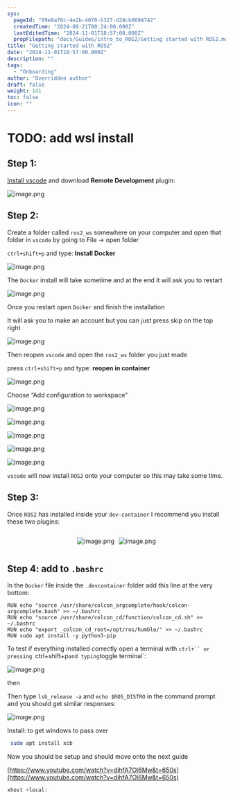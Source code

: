 ```yaml
---
sys:
  pageId: "89e0a78c-4e2b-4070-b327-d28cb0694742"
  createdTime: "2024-08-21T00:24:00.000Z"
  lastEditedTime: "2024-11-01T18:57:00.000Z"
  propFilepath: "docs/Guides/intro_to_ROS2/Getting started with ROS2.md"
title: "Getting started with ROS2"
date: "2024-11-01T18:57:00.000Z"
description: ""
tags:
  - "Onboarding"
author: "Overridden author"
draft: false
weight: 141
toc: false
icon: ""
---
```


# TODO: add wsl install

## Step 1:

[Install vscode](https://code.visualstudio.com/download) and download **Remote Development** plugin:

![image.png](https://prod-files-secure.s3.us-west-2.amazonaws.com/d518164a-d88e-44d1-a4ee-3adb3bd8bce0/efb52993-1881-4a40-b95e-6f020334f022/image.png?X-Amz-Algorithm=AWS4-HMAC-SHA256&X-Amz-Content-Sha256=UNSIGNED-PAYLOAD&X-Amz-Credential=ASIAZI2LB466QARASRZD%2F20250317%2Fus-west-2%2Fs3%2Faws4_request&X-Amz-Date=20250317T100917Z&X-Amz-Expires=3600&X-Amz-Security-Token=IQoJb3JpZ2luX2VjEOn%2F%2F%2F%2F%2F%2F%2F%2F%2F%2FwEaCXVzLXdlc3QtMiJHMEUCIGlZL5ThwaiJVNf6ceBaIvg%2FArYq0oL2onpwVDJuiFnKAiEAtp%2BozLDX90JHjhqaMloe%2BQ%2FHYjcoGcj86xXkNPi6P6kq%2FwMIQhAAGgw2Mzc0MjMxODM4MDUiDPiQvPoFpgO7Wkn35CrcA%2Bx62dWs2iFehLX%2B9WV1YirNYarPsCIZPq5tHPjgQ3RF%2Fof%2Fb%2F1njeaCK3VnnPnh7TvTOsqEjeRPTWIFnHN8VUX0DJq6jCu9GMwaXhNaqi4hvi99hFJxSPkHHQSG9FSbi5K88tS631uJdwO0rIWIEeOlTtkpflKtYlkqbQ3K7%2Fq%2BwA%2BR2Csks5AzB6wXe0nysICdtyKb1b1U1UP3a4hPsJitLnPhQ51deIWh9q%2FyUkbzn%2BvlIQZ8sTP9oclM8mFCDyuCuz0UiywPbeeYpo2wm0BR49hO7JY2JeVn%2F93i6gBrwuUaeNzpQ0r7gt0LUXzCEixo5nWqpxm8oXfVKCdKUESWxPsyW8bNsPL6pntvINdzB%2F6%2FYJJAH4kmdxrWZ3TC0HZWeIKXrNYRU3nRbP8rsaBdTkFf%2BGhUnvwK2s68Hl%2FSjHwm8nt9C4rJM1EzfcKbEzXOqNW1VU5JtQwBQ2YPksRBV9WjTczWZltzg8KnlPR%2Fen6KCSlmZJaJPtmwBeUPMEzQ9rMyHd%2Bsqer45Daf7GunMUWupR4XBNc4Guep%2FO5UjpXIa2txgA4nr3pRqarRhtiGFaRO9R3MdjXy9ZPcPrFyT34088g%2BzpRQprC8SrSFpZ5uj3I2rp403agaMOTO374GOqUB3x40Te3Rui7ednZdPBWoeGqnKyKGjjIF7fmmsOJTWIgY29xp%2Fxkh3XCqUYVIXJBkwhOPe1ezaq6sQ%2BWVNclpK3r1q7%2F%2BiWL%2F2e%2Fm4h5C0gNEoS2N9ky88Bkb1QxapLI8FiSvuUJPpQv8Kgv0Km1HiFyz2LECnPX9Fdc6r1jvgoX3QTSP9t%2Bb%2FFmfkFnpofoPoVFPhDwWoS8k0KSaCVx7AFC2AzM4&X-Amz-Signature=6226448192b042ada3b8c05424db492ff0260061771e11697533600466fb7830&X-Amz-SignedHeaders=host&x-id=GetObject)

## Step 2:

Create a folder called `ros2_ws` somewhere on your computer and open that folder in `vscode` by going to File → open folder 

`ctrl+shift+p` and type: **Install Docker**

![image.png](https://prod-files-secure.s3.us-west-2.amazonaws.com/d518164a-d88e-44d1-a4ee-3adb3bd8bce0/2269dc0e-1cd5-47ff-bceb-c04ad9b2eab0/image.png?X-Amz-Algorithm=AWS4-HMAC-SHA256&X-Amz-Content-Sha256=UNSIGNED-PAYLOAD&X-Amz-Credential=ASIAZI2LB466QARASRZD%2F20250317%2Fus-west-2%2Fs3%2Faws4_request&X-Amz-Date=20250317T100917Z&X-Amz-Expires=3600&X-Amz-Security-Token=IQoJb3JpZ2luX2VjEOn%2F%2F%2F%2F%2F%2F%2F%2F%2F%2FwEaCXVzLXdlc3QtMiJHMEUCIGlZL5ThwaiJVNf6ceBaIvg%2FArYq0oL2onpwVDJuiFnKAiEAtp%2BozLDX90JHjhqaMloe%2BQ%2FHYjcoGcj86xXkNPi6P6kq%2FwMIQhAAGgw2Mzc0MjMxODM4MDUiDPiQvPoFpgO7Wkn35CrcA%2Bx62dWs2iFehLX%2B9WV1YirNYarPsCIZPq5tHPjgQ3RF%2Fof%2Fb%2F1njeaCK3VnnPnh7TvTOsqEjeRPTWIFnHN8VUX0DJq6jCu9GMwaXhNaqi4hvi99hFJxSPkHHQSG9FSbi5K88tS631uJdwO0rIWIEeOlTtkpflKtYlkqbQ3K7%2Fq%2BwA%2BR2Csks5AzB6wXe0nysICdtyKb1b1U1UP3a4hPsJitLnPhQ51deIWh9q%2FyUkbzn%2BvlIQZ8sTP9oclM8mFCDyuCuz0UiywPbeeYpo2wm0BR49hO7JY2JeVn%2F93i6gBrwuUaeNzpQ0r7gt0LUXzCEixo5nWqpxm8oXfVKCdKUESWxPsyW8bNsPL6pntvINdzB%2F6%2FYJJAH4kmdxrWZ3TC0HZWeIKXrNYRU3nRbP8rsaBdTkFf%2BGhUnvwK2s68Hl%2FSjHwm8nt9C4rJM1EzfcKbEzXOqNW1VU5JtQwBQ2YPksRBV9WjTczWZltzg8KnlPR%2Fen6KCSlmZJaJPtmwBeUPMEzQ9rMyHd%2Bsqer45Daf7GunMUWupR4XBNc4Guep%2FO5UjpXIa2txgA4nr3pRqarRhtiGFaRO9R3MdjXy9ZPcPrFyT34088g%2BzpRQprC8SrSFpZ5uj3I2rp403agaMOTO374GOqUB3x40Te3Rui7ednZdPBWoeGqnKyKGjjIF7fmmsOJTWIgY29xp%2Fxkh3XCqUYVIXJBkwhOPe1ezaq6sQ%2BWVNclpK3r1q7%2F%2BiWL%2F2e%2Fm4h5C0gNEoS2N9ky88Bkb1QxapLI8FiSvuUJPpQv8Kgv0Km1HiFyz2LECnPX9Fdc6r1jvgoX3QTSP9t%2Bb%2FFmfkFnpofoPoVFPhDwWoS8k0KSaCVx7AFC2AzM4&X-Amz-Signature=979f4fcf0493a1220929361b87feaa6334012135ccaec582b7c4d80c43a4c70a&X-Amz-SignedHeaders=host&x-id=GetObject)

The `Docker` install will take sometime and at the end it will ask you to restart

![image.png](https://prod-files-secure.s3.us-west-2.amazonaws.com/d518164a-d88e-44d1-a4ee-3adb3bd8bce0/ed233f78-be33-4b1f-b89c-9c346c0e961e/image.png?X-Amz-Algorithm=AWS4-HMAC-SHA256&X-Amz-Content-Sha256=UNSIGNED-PAYLOAD&X-Amz-Credential=ASIAZI2LB466QARASRZD%2F20250317%2Fus-west-2%2Fs3%2Faws4_request&X-Amz-Date=20250317T100917Z&X-Amz-Expires=3600&X-Amz-Security-Token=IQoJb3JpZ2luX2VjEOn%2F%2F%2F%2F%2F%2F%2F%2F%2F%2FwEaCXVzLXdlc3QtMiJHMEUCIGlZL5ThwaiJVNf6ceBaIvg%2FArYq0oL2onpwVDJuiFnKAiEAtp%2BozLDX90JHjhqaMloe%2BQ%2FHYjcoGcj86xXkNPi6P6kq%2FwMIQhAAGgw2Mzc0MjMxODM4MDUiDPiQvPoFpgO7Wkn35CrcA%2Bx62dWs2iFehLX%2B9WV1YirNYarPsCIZPq5tHPjgQ3RF%2Fof%2Fb%2F1njeaCK3VnnPnh7TvTOsqEjeRPTWIFnHN8VUX0DJq6jCu9GMwaXhNaqi4hvi99hFJxSPkHHQSG9FSbi5K88tS631uJdwO0rIWIEeOlTtkpflKtYlkqbQ3K7%2Fq%2BwA%2BR2Csks5AzB6wXe0nysICdtyKb1b1U1UP3a4hPsJitLnPhQ51deIWh9q%2FyUkbzn%2BvlIQZ8sTP9oclM8mFCDyuCuz0UiywPbeeYpo2wm0BR49hO7JY2JeVn%2F93i6gBrwuUaeNzpQ0r7gt0LUXzCEixo5nWqpxm8oXfVKCdKUESWxPsyW8bNsPL6pntvINdzB%2F6%2FYJJAH4kmdxrWZ3TC0HZWeIKXrNYRU3nRbP8rsaBdTkFf%2BGhUnvwK2s68Hl%2FSjHwm8nt9C4rJM1EzfcKbEzXOqNW1VU5JtQwBQ2YPksRBV9WjTczWZltzg8KnlPR%2Fen6KCSlmZJaJPtmwBeUPMEzQ9rMyHd%2Bsqer45Daf7GunMUWupR4XBNc4Guep%2FO5UjpXIa2txgA4nr3pRqarRhtiGFaRO9R3MdjXy9ZPcPrFyT34088g%2BzpRQprC8SrSFpZ5uj3I2rp403agaMOTO374GOqUB3x40Te3Rui7ednZdPBWoeGqnKyKGjjIF7fmmsOJTWIgY29xp%2Fxkh3XCqUYVIXJBkwhOPe1ezaq6sQ%2BWVNclpK3r1q7%2F%2BiWL%2F2e%2Fm4h5C0gNEoS2N9ky88Bkb1QxapLI8FiSvuUJPpQv8Kgv0Km1HiFyz2LECnPX9Fdc6r1jvgoX3QTSP9t%2Bb%2FFmfkFnpofoPoVFPhDwWoS8k0KSaCVx7AFC2AzM4&X-Amz-Signature=cf150cf9f4efc07f7b45ee2638b263e3a971eb3434cbbd18313a7aeb03281d30&X-Amz-SignedHeaders=host&x-id=GetObject)

Once you restart open `Docker` and finish the installation

It will ask you to make an account but you can just press skip on the top right

![image.png](https://prod-files-secure.s3.us-west-2.amazonaws.com/d518164a-d88e-44d1-a4ee-3adb3bd8bce0/21010ad9-1659-4fd9-9f59-9932a09b2a3d/image.png?X-Amz-Algorithm=AWS4-HMAC-SHA256&X-Amz-Content-Sha256=UNSIGNED-PAYLOAD&X-Amz-Credential=ASIAZI2LB466QARASRZD%2F20250317%2Fus-west-2%2Fs3%2Faws4_request&X-Amz-Date=20250317T100917Z&X-Amz-Expires=3600&X-Amz-Security-Token=IQoJb3JpZ2luX2VjEOn%2F%2F%2F%2F%2F%2F%2F%2F%2F%2FwEaCXVzLXdlc3QtMiJHMEUCIGlZL5ThwaiJVNf6ceBaIvg%2FArYq0oL2onpwVDJuiFnKAiEAtp%2BozLDX90JHjhqaMloe%2BQ%2FHYjcoGcj86xXkNPi6P6kq%2FwMIQhAAGgw2Mzc0MjMxODM4MDUiDPiQvPoFpgO7Wkn35CrcA%2Bx62dWs2iFehLX%2B9WV1YirNYarPsCIZPq5tHPjgQ3RF%2Fof%2Fb%2F1njeaCK3VnnPnh7TvTOsqEjeRPTWIFnHN8VUX0DJq6jCu9GMwaXhNaqi4hvi99hFJxSPkHHQSG9FSbi5K88tS631uJdwO0rIWIEeOlTtkpflKtYlkqbQ3K7%2Fq%2BwA%2BR2Csks5AzB6wXe0nysICdtyKb1b1U1UP3a4hPsJitLnPhQ51deIWh9q%2FyUkbzn%2BvlIQZ8sTP9oclM8mFCDyuCuz0UiywPbeeYpo2wm0BR49hO7JY2JeVn%2F93i6gBrwuUaeNzpQ0r7gt0LUXzCEixo5nWqpxm8oXfVKCdKUESWxPsyW8bNsPL6pntvINdzB%2F6%2FYJJAH4kmdxrWZ3TC0HZWeIKXrNYRU3nRbP8rsaBdTkFf%2BGhUnvwK2s68Hl%2FSjHwm8nt9C4rJM1EzfcKbEzXOqNW1VU5JtQwBQ2YPksRBV9WjTczWZltzg8KnlPR%2Fen6KCSlmZJaJPtmwBeUPMEzQ9rMyHd%2Bsqer45Daf7GunMUWupR4XBNc4Guep%2FO5UjpXIa2txgA4nr3pRqarRhtiGFaRO9R3MdjXy9ZPcPrFyT34088g%2BzpRQprC8SrSFpZ5uj3I2rp403agaMOTO374GOqUB3x40Te3Rui7ednZdPBWoeGqnKyKGjjIF7fmmsOJTWIgY29xp%2Fxkh3XCqUYVIXJBkwhOPe1ezaq6sQ%2BWVNclpK3r1q7%2F%2BiWL%2F2e%2Fm4h5C0gNEoS2N9ky88Bkb1QxapLI8FiSvuUJPpQv8Kgv0Km1HiFyz2LECnPX9Fdc6r1jvgoX3QTSP9t%2Bb%2FFmfkFnpofoPoVFPhDwWoS8k0KSaCVx7AFC2AzM4&X-Amz-Signature=9861cd5a88b30023be83702e1e94c08078113ed44487b496aa3b1c4f129273ec&X-Amz-SignedHeaders=host&x-id=GetObject)

Then reopen `vscode` and open the `ros2_ws` folder you just made

press `ctrl+shift+p` and type: **reopen in container**

![image.png](https://prod-files-secure.s3.us-west-2.amazonaws.com/d518164a-d88e-44d1-a4ee-3adb3bd8bce0/4e93b8c2-41ad-488c-8095-c74205196118/image.png?X-Amz-Algorithm=AWS4-HMAC-SHA256&X-Amz-Content-Sha256=UNSIGNED-PAYLOAD&X-Amz-Credential=ASIAZI2LB466QARASRZD%2F20250317%2Fus-west-2%2Fs3%2Faws4_request&X-Amz-Date=20250317T100917Z&X-Amz-Expires=3600&X-Amz-Security-Token=IQoJb3JpZ2luX2VjEOn%2F%2F%2F%2F%2F%2F%2F%2F%2F%2FwEaCXVzLXdlc3QtMiJHMEUCIGlZL5ThwaiJVNf6ceBaIvg%2FArYq0oL2onpwVDJuiFnKAiEAtp%2BozLDX90JHjhqaMloe%2BQ%2FHYjcoGcj86xXkNPi6P6kq%2FwMIQhAAGgw2Mzc0MjMxODM4MDUiDPiQvPoFpgO7Wkn35CrcA%2Bx62dWs2iFehLX%2B9WV1YirNYarPsCIZPq5tHPjgQ3RF%2Fof%2Fb%2F1njeaCK3VnnPnh7TvTOsqEjeRPTWIFnHN8VUX0DJq6jCu9GMwaXhNaqi4hvi99hFJxSPkHHQSG9FSbi5K88tS631uJdwO0rIWIEeOlTtkpflKtYlkqbQ3K7%2Fq%2BwA%2BR2Csks5AzB6wXe0nysICdtyKb1b1U1UP3a4hPsJitLnPhQ51deIWh9q%2FyUkbzn%2BvlIQZ8sTP9oclM8mFCDyuCuz0UiywPbeeYpo2wm0BR49hO7JY2JeVn%2F93i6gBrwuUaeNzpQ0r7gt0LUXzCEixo5nWqpxm8oXfVKCdKUESWxPsyW8bNsPL6pntvINdzB%2F6%2FYJJAH4kmdxrWZ3TC0HZWeIKXrNYRU3nRbP8rsaBdTkFf%2BGhUnvwK2s68Hl%2FSjHwm8nt9C4rJM1EzfcKbEzXOqNW1VU5JtQwBQ2YPksRBV9WjTczWZltzg8KnlPR%2Fen6KCSlmZJaJPtmwBeUPMEzQ9rMyHd%2Bsqer45Daf7GunMUWupR4XBNc4Guep%2FO5UjpXIa2txgA4nr3pRqarRhtiGFaRO9R3MdjXy9ZPcPrFyT34088g%2BzpRQprC8SrSFpZ5uj3I2rp403agaMOTO374GOqUB3x40Te3Rui7ednZdPBWoeGqnKyKGjjIF7fmmsOJTWIgY29xp%2Fxkh3XCqUYVIXJBkwhOPe1ezaq6sQ%2BWVNclpK3r1q7%2F%2BiWL%2F2e%2Fm4h5C0gNEoS2N9ky88Bkb1QxapLI8FiSvuUJPpQv8Kgv0Km1HiFyz2LECnPX9Fdc6r1jvgoX3QTSP9t%2Bb%2FFmfkFnpofoPoVFPhDwWoS8k0KSaCVx7AFC2AzM4&X-Amz-Signature=0dfc174c2733f69e319cdaa3ca3ab415acc9323335c68d9d0b6dfa6795ccadcb&X-Amz-SignedHeaders=host&x-id=GetObject)

Choose “Add configuration to workspace”

![image.png](https://prod-files-secure.s3.us-west-2.amazonaws.com/d518164a-d88e-44d1-a4ee-3adb3bd8bce0/9560b282-5060-4989-ba37-97e7b2c22476/image.png?X-Amz-Algorithm=AWS4-HMAC-SHA256&X-Amz-Content-Sha256=UNSIGNED-PAYLOAD&X-Amz-Credential=ASIAZI2LB466QARASRZD%2F20250317%2Fus-west-2%2Fs3%2Faws4_request&X-Amz-Date=20250317T100917Z&X-Amz-Expires=3600&X-Amz-Security-Token=IQoJb3JpZ2luX2VjEOn%2F%2F%2F%2F%2F%2F%2F%2F%2F%2FwEaCXVzLXdlc3QtMiJHMEUCIGlZL5ThwaiJVNf6ceBaIvg%2FArYq0oL2onpwVDJuiFnKAiEAtp%2BozLDX90JHjhqaMloe%2BQ%2FHYjcoGcj86xXkNPi6P6kq%2FwMIQhAAGgw2Mzc0MjMxODM4MDUiDPiQvPoFpgO7Wkn35CrcA%2Bx62dWs2iFehLX%2B9WV1YirNYarPsCIZPq5tHPjgQ3RF%2Fof%2Fb%2F1njeaCK3VnnPnh7TvTOsqEjeRPTWIFnHN8VUX0DJq6jCu9GMwaXhNaqi4hvi99hFJxSPkHHQSG9FSbi5K88tS631uJdwO0rIWIEeOlTtkpflKtYlkqbQ3K7%2Fq%2BwA%2BR2Csks5AzB6wXe0nysICdtyKb1b1U1UP3a4hPsJitLnPhQ51deIWh9q%2FyUkbzn%2BvlIQZ8sTP9oclM8mFCDyuCuz0UiywPbeeYpo2wm0BR49hO7JY2JeVn%2F93i6gBrwuUaeNzpQ0r7gt0LUXzCEixo5nWqpxm8oXfVKCdKUESWxPsyW8bNsPL6pntvINdzB%2F6%2FYJJAH4kmdxrWZ3TC0HZWeIKXrNYRU3nRbP8rsaBdTkFf%2BGhUnvwK2s68Hl%2FSjHwm8nt9C4rJM1EzfcKbEzXOqNW1VU5JtQwBQ2YPksRBV9WjTczWZltzg8KnlPR%2Fen6KCSlmZJaJPtmwBeUPMEzQ9rMyHd%2Bsqer45Daf7GunMUWupR4XBNc4Guep%2FO5UjpXIa2txgA4nr3pRqarRhtiGFaRO9R3MdjXy9ZPcPrFyT34088g%2BzpRQprC8SrSFpZ5uj3I2rp403agaMOTO374GOqUB3x40Te3Rui7ednZdPBWoeGqnKyKGjjIF7fmmsOJTWIgY29xp%2Fxkh3XCqUYVIXJBkwhOPe1ezaq6sQ%2BWVNclpK3r1q7%2F%2BiWL%2F2e%2Fm4h5C0gNEoS2N9ky88Bkb1QxapLI8FiSvuUJPpQv8Kgv0Km1HiFyz2LECnPX9Fdc6r1jvgoX3QTSP9t%2Bb%2FFmfkFnpofoPoVFPhDwWoS8k0KSaCVx7AFC2AzM4&X-Amz-Signature=04abfdf053c7f63bc5b11cedd9f5e7d15191618363c4307bcc883a69e0207e59&X-Amz-SignedHeaders=host&x-id=GetObject)

![image.png](https://prod-files-secure.s3.us-west-2.amazonaws.com/d518164a-d88e-44d1-a4ee-3adb3bd8bce0/2ee63f81-886b-48e8-a553-dc6e5eac99e4/image.png?X-Amz-Algorithm=AWS4-HMAC-SHA256&X-Amz-Content-Sha256=UNSIGNED-PAYLOAD&X-Amz-Credential=ASIAZI2LB466QARASRZD%2F20250317%2Fus-west-2%2Fs3%2Faws4_request&X-Amz-Date=20250317T100917Z&X-Amz-Expires=3600&X-Amz-Security-Token=IQoJb3JpZ2luX2VjEOn%2F%2F%2F%2F%2F%2F%2F%2F%2F%2FwEaCXVzLXdlc3QtMiJHMEUCIGlZL5ThwaiJVNf6ceBaIvg%2FArYq0oL2onpwVDJuiFnKAiEAtp%2BozLDX90JHjhqaMloe%2BQ%2FHYjcoGcj86xXkNPi6P6kq%2FwMIQhAAGgw2Mzc0MjMxODM4MDUiDPiQvPoFpgO7Wkn35CrcA%2Bx62dWs2iFehLX%2B9WV1YirNYarPsCIZPq5tHPjgQ3RF%2Fof%2Fb%2F1njeaCK3VnnPnh7TvTOsqEjeRPTWIFnHN8VUX0DJq6jCu9GMwaXhNaqi4hvi99hFJxSPkHHQSG9FSbi5K88tS631uJdwO0rIWIEeOlTtkpflKtYlkqbQ3K7%2Fq%2BwA%2BR2Csks5AzB6wXe0nysICdtyKb1b1U1UP3a4hPsJitLnPhQ51deIWh9q%2FyUkbzn%2BvlIQZ8sTP9oclM8mFCDyuCuz0UiywPbeeYpo2wm0BR49hO7JY2JeVn%2F93i6gBrwuUaeNzpQ0r7gt0LUXzCEixo5nWqpxm8oXfVKCdKUESWxPsyW8bNsPL6pntvINdzB%2F6%2FYJJAH4kmdxrWZ3TC0HZWeIKXrNYRU3nRbP8rsaBdTkFf%2BGhUnvwK2s68Hl%2FSjHwm8nt9C4rJM1EzfcKbEzXOqNW1VU5JtQwBQ2YPksRBV9WjTczWZltzg8KnlPR%2Fen6KCSlmZJaJPtmwBeUPMEzQ9rMyHd%2Bsqer45Daf7GunMUWupR4XBNc4Guep%2FO5UjpXIa2txgA4nr3pRqarRhtiGFaRO9R3MdjXy9ZPcPrFyT34088g%2BzpRQprC8SrSFpZ5uj3I2rp403agaMOTO374GOqUB3x40Te3Rui7ednZdPBWoeGqnKyKGjjIF7fmmsOJTWIgY29xp%2Fxkh3XCqUYVIXJBkwhOPe1ezaq6sQ%2BWVNclpK3r1q7%2F%2BiWL%2F2e%2Fm4h5C0gNEoS2N9ky88Bkb1QxapLI8FiSvuUJPpQv8Kgv0Km1HiFyz2LECnPX9Fdc6r1jvgoX3QTSP9t%2Bb%2FFmfkFnpofoPoVFPhDwWoS8k0KSaCVx7AFC2AzM4&X-Amz-Signature=6bf9a9c37861857105dc90688c29e72891c5b1a7c6b7d01c92dc65be89b57bed&X-Amz-SignedHeaders=host&x-id=GetObject)

![image.png](https://prod-files-secure.s3.us-west-2.amazonaws.com/d518164a-d88e-44d1-a4ee-3adb3bd8bce0/ae1580b2-b048-407e-aed9-b584224a7a04/image.png?X-Amz-Algorithm=AWS4-HMAC-SHA256&X-Amz-Content-Sha256=UNSIGNED-PAYLOAD&X-Amz-Credential=ASIAZI2LB466QARASRZD%2F20250317%2Fus-west-2%2Fs3%2Faws4_request&X-Amz-Date=20250317T100917Z&X-Amz-Expires=3600&X-Amz-Security-Token=IQoJb3JpZ2luX2VjEOn%2F%2F%2F%2F%2F%2F%2F%2F%2F%2FwEaCXVzLXdlc3QtMiJHMEUCIGlZL5ThwaiJVNf6ceBaIvg%2FArYq0oL2onpwVDJuiFnKAiEAtp%2BozLDX90JHjhqaMloe%2BQ%2FHYjcoGcj86xXkNPi6P6kq%2FwMIQhAAGgw2Mzc0MjMxODM4MDUiDPiQvPoFpgO7Wkn35CrcA%2Bx62dWs2iFehLX%2B9WV1YirNYarPsCIZPq5tHPjgQ3RF%2Fof%2Fb%2F1njeaCK3VnnPnh7TvTOsqEjeRPTWIFnHN8VUX0DJq6jCu9GMwaXhNaqi4hvi99hFJxSPkHHQSG9FSbi5K88tS631uJdwO0rIWIEeOlTtkpflKtYlkqbQ3K7%2Fq%2BwA%2BR2Csks5AzB6wXe0nysICdtyKb1b1U1UP3a4hPsJitLnPhQ51deIWh9q%2FyUkbzn%2BvlIQZ8sTP9oclM8mFCDyuCuz0UiywPbeeYpo2wm0BR49hO7JY2JeVn%2F93i6gBrwuUaeNzpQ0r7gt0LUXzCEixo5nWqpxm8oXfVKCdKUESWxPsyW8bNsPL6pntvINdzB%2F6%2FYJJAH4kmdxrWZ3TC0HZWeIKXrNYRU3nRbP8rsaBdTkFf%2BGhUnvwK2s68Hl%2FSjHwm8nt9C4rJM1EzfcKbEzXOqNW1VU5JtQwBQ2YPksRBV9WjTczWZltzg8KnlPR%2Fen6KCSlmZJaJPtmwBeUPMEzQ9rMyHd%2Bsqer45Daf7GunMUWupR4XBNc4Guep%2FO5UjpXIa2txgA4nr3pRqarRhtiGFaRO9R3MdjXy9ZPcPrFyT34088g%2BzpRQprC8SrSFpZ5uj3I2rp403agaMOTO374GOqUB3x40Te3Rui7ednZdPBWoeGqnKyKGjjIF7fmmsOJTWIgY29xp%2Fxkh3XCqUYVIXJBkwhOPe1ezaq6sQ%2BWVNclpK3r1q7%2F%2BiWL%2F2e%2Fm4h5C0gNEoS2N9ky88Bkb1QxapLI8FiSvuUJPpQv8Kgv0Km1HiFyz2LECnPX9Fdc6r1jvgoX3QTSP9t%2Bb%2FFmfkFnpofoPoVFPhDwWoS8k0KSaCVx7AFC2AzM4&X-Amz-Signature=c867e3a77b9b979b5f7fbb478e7f1d5baa27cd71e1c52908c685e2f4b36e23b2&X-Amz-SignedHeaders=host&x-id=GetObject)

![image.png](https://prod-files-secure.s3.us-west-2.amazonaws.com/d518164a-d88e-44d1-a4ee-3adb3bd8bce0/53255b28-f75e-430f-b9e3-c0ac8577e42b/image.png?X-Amz-Algorithm=AWS4-HMAC-SHA256&X-Amz-Content-Sha256=UNSIGNED-PAYLOAD&X-Amz-Credential=ASIAZI2LB466QARASRZD%2F20250317%2Fus-west-2%2Fs3%2Faws4_request&X-Amz-Date=20250317T100917Z&X-Amz-Expires=3600&X-Amz-Security-Token=IQoJb3JpZ2luX2VjEOn%2F%2F%2F%2F%2F%2F%2F%2F%2F%2FwEaCXVzLXdlc3QtMiJHMEUCIGlZL5ThwaiJVNf6ceBaIvg%2FArYq0oL2onpwVDJuiFnKAiEAtp%2BozLDX90JHjhqaMloe%2BQ%2FHYjcoGcj86xXkNPi6P6kq%2FwMIQhAAGgw2Mzc0MjMxODM4MDUiDPiQvPoFpgO7Wkn35CrcA%2Bx62dWs2iFehLX%2B9WV1YirNYarPsCIZPq5tHPjgQ3RF%2Fof%2Fb%2F1njeaCK3VnnPnh7TvTOsqEjeRPTWIFnHN8VUX0DJq6jCu9GMwaXhNaqi4hvi99hFJxSPkHHQSG9FSbi5K88tS631uJdwO0rIWIEeOlTtkpflKtYlkqbQ3K7%2Fq%2BwA%2BR2Csks5AzB6wXe0nysICdtyKb1b1U1UP3a4hPsJitLnPhQ51deIWh9q%2FyUkbzn%2BvlIQZ8sTP9oclM8mFCDyuCuz0UiywPbeeYpo2wm0BR49hO7JY2JeVn%2F93i6gBrwuUaeNzpQ0r7gt0LUXzCEixo5nWqpxm8oXfVKCdKUESWxPsyW8bNsPL6pntvINdzB%2F6%2FYJJAH4kmdxrWZ3TC0HZWeIKXrNYRU3nRbP8rsaBdTkFf%2BGhUnvwK2s68Hl%2FSjHwm8nt9C4rJM1EzfcKbEzXOqNW1VU5JtQwBQ2YPksRBV9WjTczWZltzg8KnlPR%2Fen6KCSlmZJaJPtmwBeUPMEzQ9rMyHd%2Bsqer45Daf7GunMUWupR4XBNc4Guep%2FO5UjpXIa2txgA4nr3pRqarRhtiGFaRO9R3MdjXy9ZPcPrFyT34088g%2BzpRQprC8SrSFpZ5uj3I2rp403agaMOTO374GOqUB3x40Te3Rui7ednZdPBWoeGqnKyKGjjIF7fmmsOJTWIgY29xp%2Fxkh3XCqUYVIXJBkwhOPe1ezaq6sQ%2BWVNclpK3r1q7%2F%2BiWL%2F2e%2Fm4h5C0gNEoS2N9ky88Bkb1QxapLI8FiSvuUJPpQv8Kgv0Km1HiFyz2LECnPX9Fdc6r1jvgoX3QTSP9t%2Bb%2FFmfkFnpofoPoVFPhDwWoS8k0KSaCVx7AFC2AzM4&X-Amz-Signature=e90fd02fb224fc74d1729adf02aade552f1f9b65357210bd53838d04203a9b66&X-Amz-SignedHeaders=host&x-id=GetObject)

![image.png](https://prod-files-secure.s3.us-west-2.amazonaws.com/d518164a-d88e-44d1-a4ee-3adb3bd8bce0/7c562767-5af9-4ffb-97d1-327bcdf4ee00/image.png?X-Amz-Algorithm=AWS4-HMAC-SHA256&X-Amz-Content-Sha256=UNSIGNED-PAYLOAD&X-Amz-Credential=ASIAZI2LB466QARASRZD%2F20250317%2Fus-west-2%2Fs3%2Faws4_request&X-Amz-Date=20250317T100917Z&X-Amz-Expires=3600&X-Amz-Security-Token=IQoJb3JpZ2luX2VjEOn%2F%2F%2F%2F%2F%2F%2F%2F%2F%2FwEaCXVzLXdlc3QtMiJHMEUCIGlZL5ThwaiJVNf6ceBaIvg%2FArYq0oL2onpwVDJuiFnKAiEAtp%2BozLDX90JHjhqaMloe%2BQ%2FHYjcoGcj86xXkNPi6P6kq%2FwMIQhAAGgw2Mzc0MjMxODM4MDUiDPiQvPoFpgO7Wkn35CrcA%2Bx62dWs2iFehLX%2B9WV1YirNYarPsCIZPq5tHPjgQ3RF%2Fof%2Fb%2F1njeaCK3VnnPnh7TvTOsqEjeRPTWIFnHN8VUX0DJq6jCu9GMwaXhNaqi4hvi99hFJxSPkHHQSG9FSbi5K88tS631uJdwO0rIWIEeOlTtkpflKtYlkqbQ3K7%2Fq%2BwA%2BR2Csks5AzB6wXe0nysICdtyKb1b1U1UP3a4hPsJitLnPhQ51deIWh9q%2FyUkbzn%2BvlIQZ8sTP9oclM8mFCDyuCuz0UiywPbeeYpo2wm0BR49hO7JY2JeVn%2F93i6gBrwuUaeNzpQ0r7gt0LUXzCEixo5nWqpxm8oXfVKCdKUESWxPsyW8bNsPL6pntvINdzB%2F6%2FYJJAH4kmdxrWZ3TC0HZWeIKXrNYRU3nRbP8rsaBdTkFf%2BGhUnvwK2s68Hl%2FSjHwm8nt9C4rJM1EzfcKbEzXOqNW1VU5JtQwBQ2YPksRBV9WjTczWZltzg8KnlPR%2Fen6KCSlmZJaJPtmwBeUPMEzQ9rMyHd%2Bsqer45Daf7GunMUWupR4XBNc4Guep%2FO5UjpXIa2txgA4nr3pRqarRhtiGFaRO9R3MdjXy9ZPcPrFyT34088g%2BzpRQprC8SrSFpZ5uj3I2rp403agaMOTO374GOqUB3x40Te3Rui7ednZdPBWoeGqnKyKGjjIF7fmmsOJTWIgY29xp%2Fxkh3XCqUYVIXJBkwhOPe1ezaq6sQ%2BWVNclpK3r1q7%2F%2BiWL%2F2e%2Fm4h5C0gNEoS2N9ky88Bkb1QxapLI8FiSvuUJPpQv8Kgv0Km1HiFyz2LECnPX9Fdc6r1jvgoX3QTSP9t%2Bb%2FFmfkFnpofoPoVFPhDwWoS8k0KSaCVx7AFC2AzM4&X-Amz-Signature=bda9463ee6f48c11405fc542f27ba5fbdf3308a61278ba1e55b06b144050a40e&X-Amz-SignedHeaders=host&x-id=GetObject)

`vscode` will now install `ROS2` onto your computer so this may take some time.

## Step 3:

Once `ROS2` has installed inside your `dev-container` I recommend you install these two plugins:

<div style="display: flex;flex-direction: row; column-gap:10px; max-width: 630px;justify-content: center;">
<div>

![image.png](https://prod-files-secure.s3.us-west-2.amazonaws.com/d518164a-d88e-44d1-a4ee-3adb3bd8bce0/3fc3d550-5a54-4ba1-ba6b-faa01cdb7369/image.png?X-Amz-Algorithm=AWS4-HMAC-SHA256&X-Amz-Content-Sha256=UNSIGNED-PAYLOAD&X-Amz-Credential=ASIAZI2LB4664R2H7HXI%2F20250317%2Fus-west-2%2Fs3%2Faws4_request&X-Amz-Date=20250317T100920Z&X-Amz-Expires=3600&X-Amz-Security-Token=IQoJb3JpZ2luX2VjEOn%2F%2F%2F%2F%2F%2F%2F%2F%2F%2FwEaCXVzLXdlc3QtMiJHMEUCIDZJ%2Bc5cd4OcGkFVLUYpJ0NjAyPryZWB5TLGlbP5%2Fq8xAiEA5zYi0YTi6ep3M%2FGKTkE%2F7ET6sKoIejHC55AcBkSbIMcq%2FwMIQhAAGgw2Mzc0MjMxODM4MDUiDKLSfP6qwN9stPp6xircA8Bu1S3B3kc%2BwQgQu%2BdHtjCLz%2FJbV%2FwYgMdz96k%2B%2F%2FZRbvBaVNjknUJQM%2FM3uvDewvcrIw54%2B8D77mwH4I3R5JubmK9jsDNLsd%2Fyu0B5aJ4MgkYAak5Dv%2Brfvfkwl22R3WWaILesfb6v5CeDIkP21zVAaCJp6dtgxWxf%2FiC%2F5Uaqg%2BHYxmVkLT5b95jTs2nLPcvGXYldAv6zqctNpESLNnsGr3ryNow1CESXK7BhXhuq0qLS%2BnygXilI2Wu0ycmOoYJ3VhcPdqqPxAEx5lum2rTi0TZMe0ja4tBr5n5epbKygoPcW1%2FRZicKYIyY1uREHTTPtyNTDMNM%2BS89XOtxTMIgsWeIn5Ntm3KXbW3bn85Hj7d4ybPXdEafECo1VbuonHvz96XR9kOZBeNvftckBBb%2BNEp03sVIplElfWtzdGfvq8cW1i8HcR7Bm3uSIzacEl0pJArCnpHf66X5znh1AvB0LFB9axXPFsRfy0rwioAzTC6%2FHUGp%2FLyuHyHvW%2B3KKNJLAXeFbaumtBjQc54u%2BZf7Tq%2BcwtfuJEx3kL4K%2FwkjM1IwfoXbfnhfbv8cguyBIEO2m9tEZVikg0y3Ex7rB02SZmsRKF%2B3hAW%2BUQl7O%2FsWhvia1ZM%2BuRfR5vR3MNDO374GOqUBirgZ%2BrBayX6FkFthd%2BZC5DRLyV3%2FmyqA2MQg2ZWPwe6QX08lakWyuEJ8Lz4HT4g6shMUzjf0FMbER0P0benVTHZkNC493ecqUkMC5f%2BEzTCXfrofXOQoU20KMWrhU%2B1%2BpPWg4i3hVWjVHSx2XvHbBIs6oMwWVCZJDfg3adxoYamyfhWicpvAEImzo5PNH13uRZBbOuO0QcFDtMLKAz6HTmt86JgQ&X-Amz-Signature=f0e9ce4e1fea8a547e74a41ddf69e47aff8e2302a252563dfc4544d90516d5f5&X-Amz-SignedHeaders=host&x-id=GetObject)

</div>
<div>

![image.png](https://prod-files-secure.s3.us-west-2.amazonaws.com/d518164a-d88e-44d1-a4ee-3adb3bd8bce0/d994cc66-13c2-4093-a5a3-f84cf4601a82/image.png?X-Amz-Algorithm=AWS4-HMAC-SHA256&X-Amz-Content-Sha256=UNSIGNED-PAYLOAD&X-Amz-Credential=ASIAZI2LB4667GDIANRH%2F20250317%2Fus-west-2%2Fs3%2Faws4_request&X-Amz-Date=20250317T100921Z&X-Amz-Expires=3600&X-Amz-Security-Token=IQoJb3JpZ2luX2VjEOn%2F%2F%2F%2F%2F%2F%2F%2F%2F%2FwEaCXVzLXdlc3QtMiJIMEYCIQCOwdv0IBGwWCjDCm%2B5sVnuex30cw67RjOh56vOZS9ZGwIhAM3X%2F2CMGBcrTF5C1AGczPhXAajxPS9LMxogN6boSmJ3Kv8DCEIQABoMNjM3NDIzMTgzODA1IgzhhVvOD63da%2FOA%2BFUq3AOxkS%2FTPqSMFMWzdoyXdkmvXGE7KukSrzyrA3MH6EaXP3B%2BF0LtnZJlf%2BlQ2NJywtpWrAVkMhKbydNRg5J%2BnnB%2FQ8WsBL0WJJalqu%2BPJtwaTU9it0y%2FLJZEyTYG8kZ9hKDtZH%2Fw7xbP7NWwhRfQ64HglvRW%2BroCemxz8qC17%2B8YX3Bg6vV3cOzV9G%2BaHgbVKGA%2BM85wvqn3SXX5j55pQNi4xd3qqX6g%2Fzpc6RTGgg3qtXkS%2FephVv9fUWk66SgomWd8RSNLW5pViyLrhK8c3Pj4pGTAxa92aC7T2sHGkshLx3z9SiHE1bGTNWtsOiuVsc6Oezofhh4AyKYU6eIgkRNG6ngPw4Q3nuw2kIeA7isXdiwYVidoIGyM94JmN0hch3afCXj8HEvG17S4lkuXEyKw%2FdIuK3zM%2FIg2SGU%2FR%2B3osAkw2URLRB8mgRbSwwWCLcfDiycMcFRYgyW8b2eT5zdnWuNzKTn01tzXtYddxmGtaL8mBQAoEJEhL3Md64Erp3duxgXYQhTKn8KPZQSxbdGwmqOx394lbSw%2FsNSx0EsNIoFJd60Yva4ArsYh6PrlECAxfWIi8RJmkUih1wuH0gYwTWgfdPKQL2LxybmS1tjmBrmEwOi6Bx6qtAJlYDD2zt%2B%2BBjqkAbwItcZKc1ypjOR6Dc08VAiUh0Q6Y3vNsxHVt4%2BhWxCXLrzraf0aDZgCzbvxCDpoV2RgxUf%2BRWYqZmgBLFx9ru9x78bRG3MOHViaOSVitAQa0t6b5CwZHtfnxpd62gmJYJk2SYG8%2BPpVbu4ZXbC8s%2F7fH%2BTg85E6qI2nsHJ7GVFoKkcxFCgv0sGIJYlm9xZ4k0D%2Fagn%2BRmighbiB7zQh%2FKZ%2B2gwk&X-Amz-Signature=d1cc050be3063a61f0d077d485778def34816a85649b42c0b8bc9615e93775c6&X-Amz-SignedHeaders=host&x-id=GetObject)

</div>
</div>

## Step 4: add to `.bashrc`

In the `Docker` file inside the `.devcontainer` folder add this line at the very bottom: 

```docker
RUN echo "source /usr/share/colcon_argcomplete/hook/colcon-argcomplete.bash" >> ~/.bashrc
RUN echo "source /usr/share/colcon_cd/function/colcon_cd.sh" >> ~/.bashrc
RUN echo "export _colcon_cd_root=/opt/ros/humble/" >> ~/.bashrc
RUN sudo apt install -y python3-pip 
```

To test if everything installed correctly open a terminal with `ctrl+`` or pressing `ctrl+shift+p` and typing `toggle terminal`:

![image.png](https://prod-files-secure.s3.us-west-2.amazonaws.com/d518164a-d88e-44d1-a4ee-3adb3bd8bce0/6a4943d8-b04e-4c02-9a58-775f3384d1a5/image.png?X-Amz-Algorithm=AWS4-HMAC-SHA256&X-Amz-Content-Sha256=UNSIGNED-PAYLOAD&X-Amz-Credential=ASIAZI2LB466QARASRZD%2F20250317%2Fus-west-2%2Fs3%2Faws4_request&X-Amz-Date=20250317T100917Z&X-Amz-Expires=3600&X-Amz-Security-Token=IQoJb3JpZ2luX2VjEOn%2F%2F%2F%2F%2F%2F%2F%2F%2F%2FwEaCXVzLXdlc3QtMiJHMEUCIGlZL5ThwaiJVNf6ceBaIvg%2FArYq0oL2onpwVDJuiFnKAiEAtp%2BozLDX90JHjhqaMloe%2BQ%2FHYjcoGcj86xXkNPi6P6kq%2FwMIQhAAGgw2Mzc0MjMxODM4MDUiDPiQvPoFpgO7Wkn35CrcA%2Bx62dWs2iFehLX%2B9WV1YirNYarPsCIZPq5tHPjgQ3RF%2Fof%2Fb%2F1njeaCK3VnnPnh7TvTOsqEjeRPTWIFnHN8VUX0DJq6jCu9GMwaXhNaqi4hvi99hFJxSPkHHQSG9FSbi5K88tS631uJdwO0rIWIEeOlTtkpflKtYlkqbQ3K7%2Fq%2BwA%2BR2Csks5AzB6wXe0nysICdtyKb1b1U1UP3a4hPsJitLnPhQ51deIWh9q%2FyUkbzn%2BvlIQZ8sTP9oclM8mFCDyuCuz0UiywPbeeYpo2wm0BR49hO7JY2JeVn%2F93i6gBrwuUaeNzpQ0r7gt0LUXzCEixo5nWqpxm8oXfVKCdKUESWxPsyW8bNsPL6pntvINdzB%2F6%2FYJJAH4kmdxrWZ3TC0HZWeIKXrNYRU3nRbP8rsaBdTkFf%2BGhUnvwK2s68Hl%2FSjHwm8nt9C4rJM1EzfcKbEzXOqNW1VU5JtQwBQ2YPksRBV9WjTczWZltzg8KnlPR%2Fen6KCSlmZJaJPtmwBeUPMEzQ9rMyHd%2Bsqer45Daf7GunMUWupR4XBNc4Guep%2FO5UjpXIa2txgA4nr3pRqarRhtiGFaRO9R3MdjXy9ZPcPrFyT34088g%2BzpRQprC8SrSFpZ5uj3I2rp403agaMOTO374GOqUB3x40Te3Rui7ednZdPBWoeGqnKyKGjjIF7fmmsOJTWIgY29xp%2Fxkh3XCqUYVIXJBkwhOPe1ezaq6sQ%2BWVNclpK3r1q7%2F%2BiWL%2F2e%2Fm4h5C0gNEoS2N9ky88Bkb1QxapLI8FiSvuUJPpQv8Kgv0Km1HiFyz2LECnPX9Fdc6r1jvgoX3QTSP9t%2Bb%2FFmfkFnpofoPoVFPhDwWoS8k0KSaCVx7AFC2AzM4&X-Amz-Signature=b03467c79a1d79ee3d0e3b60545bdb7ecdb49f351afc07a9b40c4e0a7a41eb4c&X-Amz-SignedHeaders=host&x-id=GetObject)

then 

Then type `lsb_release -a` and `echo $ROS_DISTRO` in the command prompt and you should get similar responses:

![image.png](https://prod-files-secure.s3.us-west-2.amazonaws.com/d518164a-d88e-44d1-a4ee-3adb3bd8bce0/3e635dec-a805-4e85-8b9e-d000e5b71a4e/image.png?X-Amz-Algorithm=AWS4-HMAC-SHA256&X-Amz-Content-Sha256=UNSIGNED-PAYLOAD&X-Amz-Credential=ASIAZI2LB466QARASRZD%2F20250317%2Fus-west-2%2Fs3%2Faws4_request&X-Amz-Date=20250317T100917Z&X-Amz-Expires=3600&X-Amz-Security-Token=IQoJb3JpZ2luX2VjEOn%2F%2F%2F%2F%2F%2F%2F%2F%2F%2FwEaCXVzLXdlc3QtMiJHMEUCIGlZL5ThwaiJVNf6ceBaIvg%2FArYq0oL2onpwVDJuiFnKAiEAtp%2BozLDX90JHjhqaMloe%2BQ%2FHYjcoGcj86xXkNPi6P6kq%2FwMIQhAAGgw2Mzc0MjMxODM4MDUiDPiQvPoFpgO7Wkn35CrcA%2Bx62dWs2iFehLX%2B9WV1YirNYarPsCIZPq5tHPjgQ3RF%2Fof%2Fb%2F1njeaCK3VnnPnh7TvTOsqEjeRPTWIFnHN8VUX0DJq6jCu9GMwaXhNaqi4hvi99hFJxSPkHHQSG9FSbi5K88tS631uJdwO0rIWIEeOlTtkpflKtYlkqbQ3K7%2Fq%2BwA%2BR2Csks5AzB6wXe0nysICdtyKb1b1U1UP3a4hPsJitLnPhQ51deIWh9q%2FyUkbzn%2BvlIQZ8sTP9oclM8mFCDyuCuz0UiywPbeeYpo2wm0BR49hO7JY2JeVn%2F93i6gBrwuUaeNzpQ0r7gt0LUXzCEixo5nWqpxm8oXfVKCdKUESWxPsyW8bNsPL6pntvINdzB%2F6%2FYJJAH4kmdxrWZ3TC0HZWeIKXrNYRU3nRbP8rsaBdTkFf%2BGhUnvwK2s68Hl%2FSjHwm8nt9C4rJM1EzfcKbEzXOqNW1VU5JtQwBQ2YPksRBV9WjTczWZltzg8KnlPR%2Fen6KCSlmZJaJPtmwBeUPMEzQ9rMyHd%2Bsqer45Daf7GunMUWupR4XBNc4Guep%2FO5UjpXIa2txgA4nr3pRqarRhtiGFaRO9R3MdjXy9ZPcPrFyT34088g%2BzpRQprC8SrSFpZ5uj3I2rp403agaMOTO374GOqUB3x40Te3Rui7ednZdPBWoeGqnKyKGjjIF7fmmsOJTWIgY29xp%2Fxkh3XCqUYVIXJBkwhOPe1ezaq6sQ%2BWVNclpK3r1q7%2F%2BiWL%2F2e%2Fm4h5C0gNEoS2N9ky88Bkb1QxapLI8FiSvuUJPpQv8Kgv0Km1HiFyz2LECnPX9Fdc6r1jvgoX3QTSP9t%2Bb%2FFmfkFnpofoPoVFPhDwWoS8k0KSaCVx7AFC2AzM4&X-Amz-Signature=5b0a480ec42cf04d2e052171eb655ef47cdaee9aac16d76b9cc319f7cf6214fc&X-Amz-SignedHeaders=host&x-id=GetObject)

Install:  to get windows to pass over

```bash
 sudo apt install xcb
```

Now you should be setup and should move onto the next guide 

[https://www.youtube.com/watch?v=dihfA7Ol6Mw&t=650s](https://www.youtube.com/watch?v=dihfA7Ol6Mw&t=650s)

```python
xhost +local:
```
